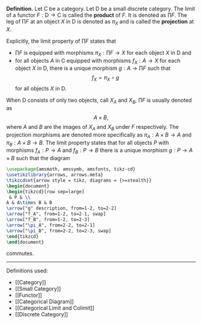 **Definition.** Let $\mathsf{C}$ be a category. Let $\mathsf{D}$ be a small discrete category. The limit of a functor $F:\mathsf{D}\to \mathsf{C}$ is called the **product** of $F$. It is denoted as $\prod F$. The leg of $\prod F$ at an object $X$ in $\mathsf{D}$ is denoted as $\pi_{X}$ and is called the **projection** at $X$.

Explicitly, the limit property of $\prod F$ states that
- $\prod F$ is equipped with morphisms $\pi_{X}:\prod F\to X$ for each object $X$ in $\mathsf{D}$ and
- for all objects $A$ in $\mathsf{C}$ equipped with morphisms $f_{X}:A\to X$ for each object $X$ in $\mathsf{D}$, there is a unique morphism $g:A\to \prod F$ such that $$f_{X}=\pi_{X}\circ g$$for all objects $X$ in $\mathsf{D}$.

When $\mathsf{D}$ consists of only two objects, call $X_{A}$ and $X_{B}$, $\prod F$ is usually denoted as $$A\times B,$$where $A$ and $B$ are the images of $X_{A}$ and $X_{B}$ under $F$ respectively. The projection morphisms are denoted more specifically as $\pi_{A}:A\times B\to A$ and $\pi_{B}:A\times B\to B$. The limit property states that for all objects $P$ with morphisms $f_{A}:P\to A$ and $f_{B}:P\to B$ there is a unique morphism $g:P\to A\times B$ such that the diagram

```tikz
\usepackage{amsmath, amssymb, amsfonts, tikz-cd}
\usetikzlibrary{arrows, arrows.meta}
\tikzcdset{arrow style = tikz, diagrams = {>=stealth}}
\begin{document}
\begin{tikzcd}[row sep=large]
 & P & \\
A & A\times B & B
\arrow["g" description, from=1-2, to=2-2]
\arrow["f_A", from=1-2, to=2-1, swap]
\arrow["f_B", from=1-2, to=2-3]
\arrow["\pi_A", from=2-2, to=2-1]
\arrow["\pi_B", from=2-2, to=2-3, swap]
\end{tikzcd}
\end{document}
```

commutes.
***
Definitions used:
- [[Category]]
- [[Small Category]]
- [[Functor]]
- [[Categorical Diagram]]
- [[Categorical Limit and Colimit]]
- [[Discrete Category]]